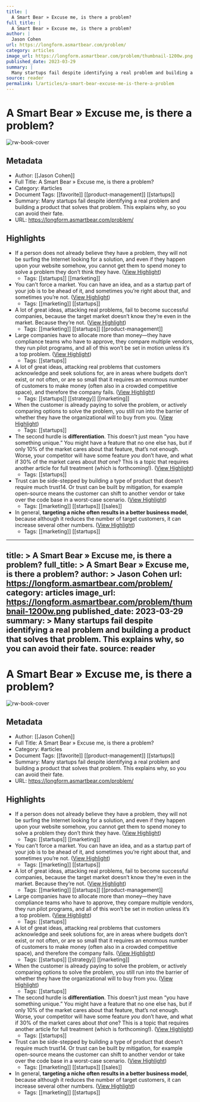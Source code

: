 ```yaml
---
title: |
  A Smart Bear » Excuse me, is there a problem?
full_title: |
  A Smart Bear » Excuse me, is there a problem?
author: |
  Jason Cohen
url: https://longform.asmartbear.com/problem/
category: articles
image_url: https://longform.asmartbear.com/problem/thumbnail-1200w.png
published_date: 2023-03-29
summary: |
  Many startups fail despite identifying a real problem and building a product that solves that problem. This explains why, so you can avoid their fate.
source: reader
permalink: l/articles/a-smart-bear-excuse-me-is-there-a-problem
---
```

# A Smart Bear » Excuse me, is there a problem?

![rw-book-cover](https://longform.asmartbear.com/problem/thumbnail-1200w.png)

## Metadata
- Author: [[Jason Cohen]]
- Full Title: A Smart Bear » Excuse me, is there a problem?
- Category: #articles
- Document Tags: [[favorite]] [[product-management]] [[startups]] 
- Summary: Many startups fail despite identifying a real problem and building a product that solves that problem. This explains why, so you can avoid their fate.
- URL: https://longform.asmartbear.com/problem/

## Highlights
- If a person does not already believe they have a problem, they will not be surfing the Internet looking for a solution, and even if they happen upon your website somehow, you cannot get them to spend money to solve a problem they don’t think they have. ([View Highlight](https://read.readwise.io/read/01h1bhza75scafve75yzbkjfw2))
    - Tags: [[startups]] [[marketing]] 
- You can’t force a market. You can have an idea, and as a startup part of your job is to be ahead of it, and sometimes you’re right about that, and sometimes you’re not. ([View Highlight](https://read.readwise.io/read/01h1bhytaj48z1114yaqw9v90d))
    - Tags: [[marketing]] [[startups]] 
- A lot of great ideas, attacking real problems, fail to become successful companies, because the target market doesn’t know they’re even in the market. Because they’re not. ([View Highlight](https://read.readwise.io/read/01h1bj28hvke5hhszxhzr8p43z))
    - Tags: [[marketing]] [[startups]] [[product-management]] 
- Large companies have to allocate more than money—they have compliance teams who have to approve, they compare multiple vendors, they run pilot programs, and all of this won’t be set in motion unless it’s a top problem. ([View Highlight](https://read.readwise.io/read/01h1bj5882vesye0dwfnez7vgm))
    - Tags: [[startups]] 
- A lot of great ideas, attacking real problems that customers acknowledge and seek solutions for, are in areas where budgets don’t exist, or not often, or are so small that it requires an enormous number of customers to make money (often also in a crowded competitive space), and therefore the company fails. ([View Highlight](https://read.readwise.io/read/01h1bj7dfnatata7apzq9dbhze))
    - Tags: [[startups]] [[strategy]] [[marketing]] 
- When the customer is already paying to solve the problem, or actively comparing options to solve the problem, you still run into the barrier of whether they have the organizational will to buy from you. ([View Highlight](https://read.readwise.io/read/01h1bjbvc00c4etw3jt4degnns))
    - Tags: [[startups]] 
- The second hurdle is **differentiation**. This doesn’t just mean “you have something unique.” You might have a feature that no one else has, but if only 10% of the market cares about that feature, that’s not enough. Worse, your competitor will have some feature *you* don’t have, and what if 30% of the market cares about *that* one? This is a topic that requires another article for full treatment (which is forthcoming!). ([View Highlight](https://read.readwise.io/read/01h1bje4z0y1e4ee801g1rbgcx))
    - Tags: [[startups]] 
- Trust can be side-stepped by building a type of product that doesn’t require much trust14. Or trust can be built by mitigation, for example open-source means the customer can shift to another vendor or take over the code base in a worst-case scenario. ([View Highlight](https://read.readwise.io/read/01h1bjfkbn0cz7rfafkjg6faw7))
    - Tags: [[marketing]] [[startups]] [[sales]] 
- In general, **targeting a niche often results in a better business model**, because although it reduces the number of target customers, it can increase several other numbers. ([View Highlight](https://read.readwise.io/read/01h1bjw5txp61pekha5qg21nyk))
    - Tags: [[marketing]] [[startups]] 


---
title: >
  A Smart Bear » Excuse me, is there a problem?
full_title: >
  A Smart Bear » Excuse me, is there a problem?
author: >
  Jason Cohen
url: https://longform.asmartbear.com/problem/
category: articles
image_url: https://longform.asmartbear.com/problem/thumbnail-1200w.png
published_date: 2023-03-29
summary: >
  Many startups fail despite identifying a real problem and building a product that solves that problem. This explains why, so you can avoid their fate.
source: reader
---
# A Smart Bear » Excuse me, is there a problem?

![rw-book-cover](https://longform.asmartbear.com/problem/thumbnail-1200w.png)

## Metadata
- Author: [[Jason Cohen]]
- Full Title: A Smart Bear » Excuse me, is there a problem?
- Category: #articles
- Document Tags: [[favorite]] [[product-management]] [[startups]] 
- Summary: Many startups fail despite identifying a real problem and building a product that solves that problem. This explains why, so you can avoid their fate.
- URL: https://longform.asmartbear.com/problem/

## Highlights
- If a person does not already believe they have a problem, they will not be surfing the Internet looking for a solution, and even if they happen upon your website somehow, you cannot get them to spend money to solve a problem they don’t think they have. ([View Highlight](https://read.readwise.io/read/01h1bhza75scafve75yzbkjfw2))
    - Tags: [[startups]] [[marketing]] 
- You can’t force a market. You can have an idea, and as a startup part of your job is to be ahead of it, and sometimes you’re right about that, and sometimes you’re not. ([View Highlight](https://read.readwise.io/read/01h1bhytaj48z1114yaqw9v90d))
    - Tags: [[marketing]] [[startups]] 
- A lot of great ideas, attacking real problems, fail to become successful companies, because the target market doesn’t know they’re even in the market. Because they’re not. ([View Highlight](https://read.readwise.io/read/01h1bj28hvke5hhszxhzr8p43z))
    - Tags: [[marketing]] [[startups]] [[product-management]] 
- Large companies have to allocate more than money—they have compliance teams who have to approve, they compare multiple vendors, they run pilot programs, and all of this won’t be set in motion unless it’s a top problem. ([View Highlight](https://read.readwise.io/read/01h1bj5882vesye0dwfnez7vgm))
    - Tags: [[startups]] 
- A lot of great ideas, attacking real problems that customers acknowledge and seek solutions for, are in areas where budgets don’t exist, or not often, or are so small that it requires an enormous number of customers to make money (often also in a crowded competitive space), and therefore the company fails. ([View Highlight](https://read.readwise.io/read/01h1bj7dfnatata7apzq9dbhze))
    - Tags: [[startups]] [[strategy]] [[marketing]] 
- When the customer is already paying to solve the problem, or actively comparing options to solve the problem, you still run into the barrier of whether they have the organizational will to buy from you. ([View Highlight](https://read.readwise.io/read/01h1bjbvc00c4etw3jt4degnns))
    - Tags: [[startups]] 
- The second hurdle is **differentiation**. This doesn’t just mean “you have something unique.” You might have a feature that no one else has, but if only 10% of the market cares about that feature, that’s not enough. Worse, your competitor will have some feature *you* don’t have, and what if 30% of the market cares about *that* one? This is a topic that requires another article for full treatment (which is forthcoming!). ([View Highlight](https://read.readwise.io/read/01h1bje4z0y1e4ee801g1rbgcx))
    - Tags: [[startups]] 
- Trust can be side-stepped by building a type of product that doesn’t require much trust14. Or trust can be built by mitigation, for example open-source means the customer can shift to another vendor or take over the code base in a worst-case scenario. ([View Highlight](https://read.readwise.io/read/01h1bjfkbn0cz7rfafkjg6faw7))
    - Tags: [[marketing]] [[startups]] [[sales]] 
- In general, **targeting a niche often results in a better business model**, because although it reduces the number of target customers, it can increase several other numbers. ([View Highlight](https://read.readwise.io/read/01h1bjw5txp61pekha5qg21nyk))
    - Tags: [[marketing]] [[startups]] 


